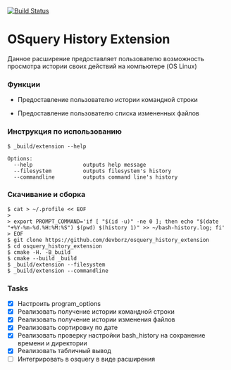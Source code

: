 [![Build Status](https://travis-ci.com/devborz/osquery_extension.svg?token=rrbTiACLSyD7Yjcuyygg&branch=master)](https://travis-ci.com/devborz/osquery_extension)

# OSquery History Extension

Данное расширение предоставляет пользователю возможность просмотра истории
своих действий на компьютере (OS Linux)

### Функции

* Предоставление пользователю истории командной строки
- Предоставление пользователю списка измененных файлов

### Инструкция по использованию
```ShellSession
$ _build/extension --help

Options:
  --help                outputs help message
  --filesystem          outputs filesystem's history
  --commandline         outputs command line's history
```
### Скачивание и сборка
```ShellSession
$ cat > ~/.profile << EOF
>
> export PROMPT_COMMAND='if [ "$(id -u)" -ne 0 ]; then echo "$(date "+%Y-%m-%d.%H:%M:%S") $(pwd) $(history 1)" >> ~/bash-history.log; fi'
> EOF
$ git clone https://github.com/devborz/osquery_history_extension
$ cd osquery_history_extension
$ cmake -H. -B_build
$ cmake --build _build
$ _build/extension --filesystem
$ _build/extension --commandline
```
### Tasks

- [x] Настроить program_options
- [x] Реализовать получение истории командной строки
- [x] Реализовать получение истории изменения файлов
- [x] Реализовать сортировку по дате
- [x] Реализовать проверку настройки bash_history на сохранение времени и директории
- [x] Реализовать табличный вывод
- [ ] Интегрировать в osquery в виде расширения
